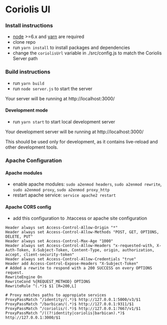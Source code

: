 # Coriolis UI

### Install instructions
- [node](https://nodejs.org/en/download/package-manager/) >=6.x and [yarn](https://yarnpkg.com/lang/en/docs/install/) are required
- clone repo
- run `yarn install` to install packages and dependencies
- change the `coriolisUrl` variable in ./src/config.js to match the Coriolis Server path


### Build instructions
- run `yarn build`
- run `node server.js` to start the server

Your server will be running at http://localhost:3000/



#### Development mode
- run `yarn start` to start local development server

Your development server will be running at http://localhost:3000/

This should be used only for development, as it contains live-reload and other development tools.



### Apache Configuration

#### Apache modules
- enable apache modules: `sudo a2enmod headers`, `sudo a2enmod rewrite`, `sudo a2enmod proxy`, `sudo a2enmod proxy_http`
- restart apache service: `service apache2 restart`

#### Apache CORS config
- add this configuration to .htaccess or apache site configuration

```
Header always set Access-Control-Allow-Origin "*"
Header always set Access-Control-Allow-Methods "POST, GET, OPTIONS, DELETE, PUT"
Header always set Access-Control-Max-Age "1000"
Header always set Access-Control-Allow-Headers "x-requested-with, X-Auth-Token, X-Subject-Token, Content-Type, origin, authorization, accept, client-security-token"
Header always set Access-Control-Allow-Credentials "true"
Header add Access-Control-Expose-Headers "X-Subject-Token"
# Added a rewrite to respond with a 200 SUCCESS on every OPTIONS request.
RewriteEngine On
RewriteCond %{REQUEST_METHOD} OPTIONS
RewriteRule ^(.*)$ $1 [R=200,L]

# Proxy matches paths to appropiate services
ProxyPassMatch ^/identity/(.*)$ http://127.0.0.1:5000/v3/$1
ProxyPassMatch ^/barbican/(.*)$ http://127.0.0.1:9311/$1
ProxyPassMatch ^/coriolis/(.*)$ http://127.0.0.1:7667/v1/$1
ProxyPassMatch ^/((?!identity|coriolis|barbican).*)$ http://127.0.0.1:3000/$1
```